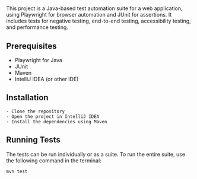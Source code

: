 # 

This project is a Java-based test automation suite for a web application, using Playwright for browser automation and JUnit for assertions. 
It includes tests for negative testing, end-to-end testing, accessibility testing, and performance testing.

## Prerequisites
 - Playwright for Java 
 - JUnit
 - Maven
 - IntelliJ IDEA (or other IDE)

## Installation
    - Clone the repository
    - Open the project in IntelliJ IDEA
    - Install the dependencies using Maven

## Running Tests

The tests can be run individually or as a suite. To run the entire suite, use the following command in the terminal:

```bash
mvn test
```

